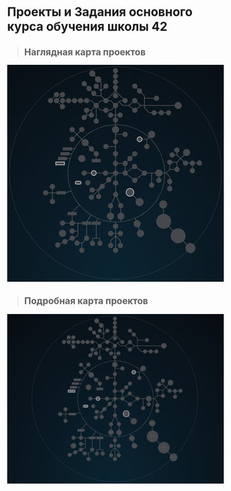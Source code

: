 
 # Проекты и Задания основного курса обучения школы 42  #

> ## Наглядная карта проектов ###

![42 Shool](./highlighting_branches_Holy_Graph.gif)

> ## Подробная карта проектов ###

![42 Shool](./Holy_Graph.png)

